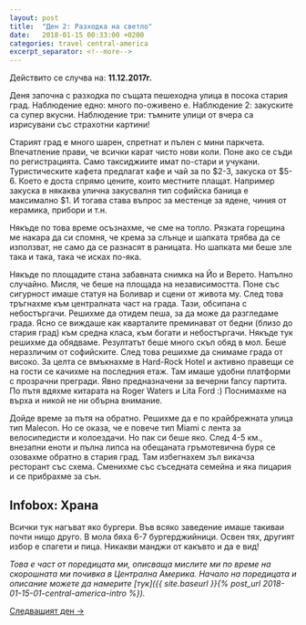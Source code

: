```yaml
---
layout: post
title:  "Ден 2: Разходка на светло"
date:   2018-01-15 00:33:00 +0200
categories: travel central-america
excerpt_separator: <!--more-->
---
```


Действито се случва на: **11.12.2017г.**

Деня започна с разходка по същата пешеходна улица в посока стария град. Наблюдение едно: много по-оживено е. Наблюдение 2: закуските са супер вкусни. Наблюдение три: тъмните улици от вчера са изрисувани със страхотни картини!

<!--more-->

Старият град е много шарен, спретнат и пълен с мини паркчета. Впечатление прави, че всички карат чисто нови коли. Поне ако се съди по регистрацията. Само таксиджиите имат по-стари и учукани. Туристическите кафета предлагат кафе и чай за по $2-3, закуска от $5-6. Което е доста спрямо цените, които местните плащат. Например закуска в някаква улична закусвалня тип софийска баница е максимално $1. И тогава става въпрос за местенце за ядене, чиния от керамика, прибори и т.н.

Някъде по това време осъзнахме, че сме на топло. Рязката горещина ме накара да си спомня, че крема за слънце и шапката трябва да се използват, не само да се разнасят в раницата. Но шапката ми беше зле така и така, така че исках по-яка.

Някъде по площадите стана забавната снимка на Йо и Верето. Напълно случайно. Мисля, че беше на площада на независимостта. Поне със сигурност имаше статуя на Боливар и сцени от живота му. След това тръгнахме към централната част на града. Тази, обсипана с небостъргачи. Решихме да отидем пеша, за да може да разгледаме града. Ясно се виждаше как кварталите преминават от бедни (близо до стария град) към средна класа, към богати и небостъргачи. Някъде тук решихме да обядваме. Резултатът беше много скъп обяд в мол. Беше неразличим от софийските. След това решихме да снимаме града от високо. За целта се вмъкнахме в Hard-Rock Hotel и активно правещи се на гости се качихме на последния етаж. Там имаше удобни платформи с прозрачни прегради. Явно предназначени за вечерни fancy партита. По пътя вдяхме китарата на Roger Waters и Lita Ford :) Поснимахме на върха и никой не ни обърна внимание. 

Дойде време за пътя на обратно. Решихме да е по крайбрежната улица тип Malecon. Но се оказа, че е повече тип Miami с лента за велосипедисти и колоездачи. Но пак си беше яко. След 4-5 км., внезапни еноти и пълна липса на обещаната гръмотевична буря се озовахме обратно в стария град. Там избегнахем зъл викачза ресторант със схема. Сменихме със съседната семейна и яка пицария и се прибрахме за сън.

## Infobox: Храна

Всички тук нагъват яко бургери. Във всяко заведение имаше такиваи почти нищо друго. В мола бяха 6-7 бургерджийници. Освен тях, другият избор е спагети и пица. Никакви манджи от какъвто и да е вид!

_Това е част от поредицата ми, описваща мислите ми по време на скорошната ми почивка в Централна Америка. Начало на поредицата и описание можете да намерите [тук]({{ site.baseurl }}{% post_url 2018-01-15-01-central-america-intro %})._

[Следващият ден ->]()
